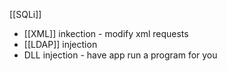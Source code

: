 [[SQLi]]

- [[XML]] inkection - modify xml requests
- [[LDAP]] injection
- DLL injection - have app run a program for you